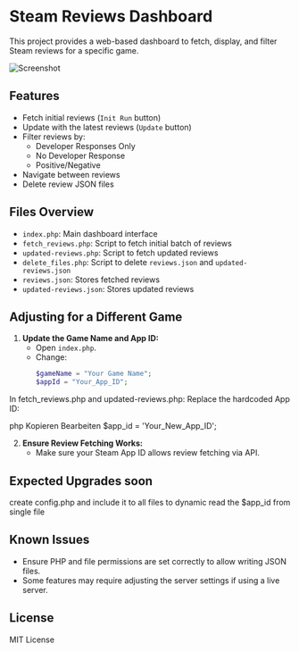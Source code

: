 # Steam Reviews Dashboard

This project provides a web-based dashboard to fetch, display, and filter Steam reviews for a specific game.

![Screenshot](https://i.imgur.com/MGaPWls.png)


## Features

- Fetch initial reviews (`Init Run` button)
- Update with the latest reviews (`Update` button)
- Filter reviews by:
  - Developer Responses Only
  - No Developer Response
  - Positive/Negative
- Navigate between reviews
- Delete review JSON files

## Files Overview

- `index.php`: Main dashboard interface
- `fetch_reviews.php`: Script to fetch initial batch of reviews
- `updated-reviews.php`: Script to fetch updated reviews
- `delete_files.php`: Script to delete `reviews.json` and `updated-reviews.json`
- `reviews.json`: Stores fetched reviews
- `updated-reviews.json`: Stores updated reviews


## Adjusting for a Different Game

1. **Update the Game Name and App ID:**
   - Open `index.php`.
   - Change:
     ```php
     $gameName = "Your Game Name";
     $appId = "Your_App_ID";
     ```
In fetch_reviews.php and updated-reviews.php: Replace the hardcoded App ID:

php
Kopieren
Bearbeiten
$app_id = 'Your_New_App_ID';

2. **Ensure Review Fetching Works:**
   - Make sure your Steam App ID allows review fetching via API.

## Expected Upgrades soon

create config.php and include it to all files to dynamic read the $app_id from single file


## Known Issues

- Ensure PHP and file permissions are set correctly to allow writing JSON files.
- Some features may require adjusting the server settings if using a live server.

## License

MIT License

